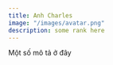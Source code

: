 ```yaml
---
title: Anh Charles
image: "/images/avatar.png"
description: some rank here
---
```


Một số mô tả ở đây
